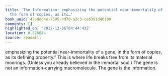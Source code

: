 ```yaml
---
title: 'The Information: emphasizing the potential near-immortality of a gene, in
  the form of copies, as its…'
book_uuid: 42eddd4e-7595-4d70-a2c3-ce6391d46100
comments: []
highlighted_on: '2012-12-06T04:44:43Z'
location: 0.526044
source: readmill
---
```


emphasizing the potential near-immortality of a gene, in the form of copies, as its defining property.” This is where life breaks free from its material moorings. (Unless you already believed in the immortal soul.) The gene is not an information-carrying macromolecule. The gene is the information.